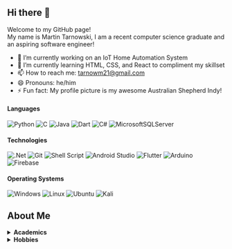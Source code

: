 ## Hi there :wave:

Welcome to my GitHub page!  
My name is Martin Tarnowski, I am a recent computer science graduate and an aspiring software engineer!  

- 🔭 I’m currently working on an IoT Home Automation System
- 🌱 I’m currently learning HTML, CSS, and React to compliment my skillset
- 📫 How to reach me: tarnowm21@gmail.com
- 😄 Pronouns: he/him
- ⚡ Fun fact: My profile picture is my awesome Australian Shepherd Indy!

#### Languages  
![Python](https://img.shields.io/badge/python-3670A0?style=for-the-badge&logo=python&logoColor=ffdd54) ![C](https://img.shields.io/badge/c-%2300599C.svg?style=for-the-badge&logo=c&logoColor=white) ![Java](https://img.shields.io/badge/java-%23ED8B00.svg?style=for-the-badge&logo=java&logoColor=white) ![Dart](https://img.shields.io/badge/dart-%230175C2.svg?style=for-the-badge&logo=dart&logoColor=white) ![C#](https://img.shields.io/badge/c%23-%23239120.svg?style=for-the-badge&logo=c-sharp&logoColor=white) ![MicrosoftSQLServer](https://img.shields.io/badge/Microsoft%20SQL%20Sever-CC2927?style=for-the-badge&logo=microsoft%20sql%20server&logoColor=white)  

#### Technologies
![.Net](https://img.shields.io/badge/.NET-5C2D91?style=for-the-badge&logo=.net&logoColor=white) ![Git](https://img.shields.io/badge/git-%23F05033.svg?style=for-the-badge&logo=git&logoColor=white) ![Shell Script](https://img.shields.io/badge/shell_script-%23121011.svg?style=for-the-badge&logo=gnu-bash&logoColor=white) ![Android Studio](https://img.shields.io/badge/Android%20Studio-3DDC84.svg?style=for-the-badge&logo=android-studio&logoColor=white) ![Flutter](https://img.shields.io/badge/Flutter-%2302569B.svg?style=for-the-badge&logo=Flutter&logoColor=white) ![Arduino](https://img.shields.io/badge/-Arduino-00979D?style=for-the-badge&logo=Arduino&logoColor=white) ![Firebase](https://img.shields.io/badge/firebase-%23039BE5.svg?style=for-the-badge&logo=firebase)  

#### Operating Systems
![Windows](https://img.shields.io/badge/Windows-0078D6?style=for-the-badge&logo=windows&logoColor=white) ![Linux](https://img.shields.io/badge/Linux-FCC624?style=for-the-badge&logo=linux&logoColor=black) ![Ubuntu](https://img.shields.io/badge/Ubuntu-E95420?style=for-the-badge&logo=ubuntu&logoColor=white) ![Kali](https://img.shields.io/badge/Kali-268BEE?style=for-the-badge&logo=kalilinux&logoColor=white)   

## About Me

<details>
  <summary><b>Academics</b></summary>
    I completed my BSc in Computer Science at MacEwan University in 2022.<br>
    Throughout my studies I primarly focused on backend development, and embedded systems. Some of the key concepts include:<br>
    <ul><li>Software Engineering</li>
      <li>Agile/Scrum Development</li>
      <li>Systems Programming</li>
      <li>Object Oriented Programming</li>
      <li>Wireless Embedded Systems</li>
      <li>Database Management</li>
      <li>Networks</li>
      <li>Data Structures and Algorithms</li>
      <li>Operating Systems</li>
      <li>Data Visualization</li>
      <li>Security</li></ul>     
</details>

<details>
  <summary><b>Hobbies</b></summary>
  <ul><li>Rock Climbing 🧗‍</li>
    <li>Mountain Biking 🚵</li>
    <li>Hiking 🌲</li>
    <li>Dog Walking 🐶</li>
    <li>Craft Beer 🍺</li>
    <li>Gaming 🎮</li>
  </ul>





  
  



